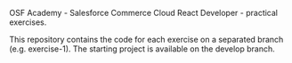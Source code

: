 OSF Academy - Salesforce Commerce Cloud React Developer - practical exercises.

This repository contains the code for each exercise on a separated branch (e.g. exercise-1). The starting project is available on the develop branch.
